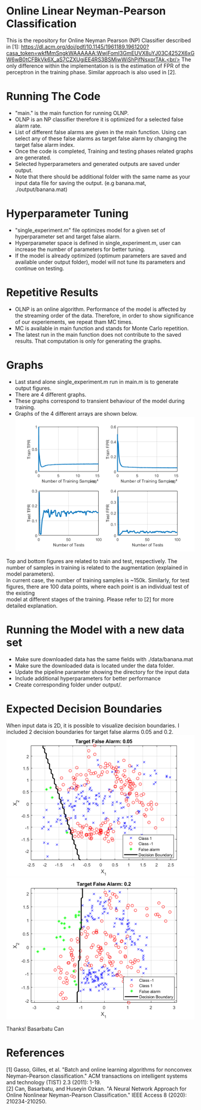 # Online Linear Neyman-Pearson Classification
This is the repository for Online Neyman Pearson (NP) Classifier described in [1]: https://dl.acm.org/doi/pdf/10.1145/1961189.1961200?casa_token=wkfMmSngkWAAAAAA:WwjFomI3GmEUVX8uYJ03C4252X6xGW6wB0tCFBkVk6X_aS7CZXUgiEE4RS3BSMiwWiShPjfNsxprTAk.<br/>
The only difference within the implementation is is the estimation of FPR of the perceptron in the training phase. Similar approach is also used in [2].<br/>

# Running The Code
* "main." is the main function for running OLNP.
* OLNP is an NP classifier therefore it is optimized for a selected false alarm rate.
* List of different false alarms are given in the main function. Using can select any of these false alarms as target false alarm by changing the target false alarm index.
* Once the code is completed, Training and testing phases related graphs are generated.
* Selected hyperparameters and generated outputs are saved under output.
* Note that there should be additional folder with the same name as your input data file for saving the output. (e.g banana.mat, ./output/banana.mat)

# Hyperparameter Tuning
* "single_experiment.m" file optimizes model for a given set of hyperparameter set and target false alarm.
* Hyperparameter space is defined in single_experiment.m, user can increase the number of parameters for better tuning.
* If the model is already optimized (optimum parameters are saved and available under output folder), model will not tune its parameters and continue on testing.

# Repetitive Results
* OLNP is an online algorithm. Performance of the model is affected by the streaming order of the data. Therefore, in order to show significance of our experiements, we repeat tham MC times.
* MC is available in main function and stands for Monte Carlo repetition.
* The latest run in the main function does not contribute to the saved results. That computation is only for generating the graphs.

# Graphs
* Last stand alone single_experiment.m run in main.m is to generate output figures.
* There are 4 different graphs.
* These graphs correspond to transient behaviour of the model during training.
* Graphs of the 4 different arrays are shown below.
<img src="figures/code_output.png"><br/>

Top and bottom figures are related to train and test, respectively. The number of samples in training is related to the augmentation (explained in model parameters).<br/>
In current case, the number of training samples is ~150k. Similarly, for test figures, there are 100 data points, where each point is an individual test of the existing<br/>
model at different stages of the training. Please refer to [2] for more detailed explanation.<br/>

# Running the Model with a new data set
* Make sure downloaded data has the same fields with ./data/banana.mat
* Make sure the downloaded data is located under the data folder.
* Update the pipeline parameter showing the directory for the input data
* Include additional hyperparameters for better performance
* Create corresponding folder under output/.

# Expected Decision Boundaries
When input data is 2D, it is possible to visualize decision boundaries. I included 2 decision boundaries for target false alarms 0.05 and 0.2.<br/>
<img src="figures/db_005.png">
<img src="figures/db_020.png">

Thanks!
Basarbatu Can

# References
[1] Gasso, Gilles, et al. "Batch and online learning algorithms for nonconvex Neyman-Pearson classification." ACM transactions on intelligent systems and technology (TIST) 2.3 (2011): 1-19. <br/>
[2] Can, Basarbatu, and Huseyin Ozkan. "A Neural Network Approach for Online Nonlinear Neyman-Pearson Classification." IEEE Access 8 (2020): 210234-210250.